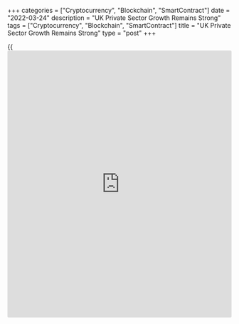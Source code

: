 +++
categories = ["Cryptocurrency", "Blockchain", "SmartContract"]
date = "2022-03-24"
description = "UK Private Sector Growth Remains Strong"
tags = ["Cryptocurrency", "Blockchain", "SmartContract"]
title = "UK Private Sector Growth Remains Strong"
type = "post"
+++

{{<iframe id="large-banner" src="https://www.bounty.group/#slide=21.0" width="100%" height="600" scrolling="no" style="border: 0px solid rgb(216, 221, 230); border-radius: 3px;">}}

The UK private sector continued to expand at a robust, albeit slower,
pace in March, led by services though high inflation and the Russia-
Ukraine war hurt [business][1] optimism significantly, preliminary
survey data from S&P Global showed Thursday.

The S&P Global / CIPS Flash composite purchasing managers' index, which
combines manufacturing and services, eased to 59.7 from 59.9 in
February. Economists had forecast a score of 58.7.

A PMI reading above 50 suggests growth in the sector.

The survey data were collected during March 11-22.

The services PMI flash climbed to a nine-month high of 61.0 from 60.5,
defying expectations for a drop to 58.0.

The return to offices and customer events alongside pent up demand for
travel, leisure and [entertainment][2] boosted business activity in the
service [economy][3].

Meanwhile, the manufacturing PMI flash sunk to a 13-month low of 55.5
from 58.0, which was worse than the expected score of 57.

Ongoing supply shortages and greater caution among clients coupled with
escalating inflationary pressures dampened activity in the factory
sector.

The manufacturing output index dropped to 52.6, the lowest in five
months, from 56.9 in the previous month.

New orders in the private sector increased at a slower pace than in the
previous month, led by manufacturing. The rate of job creation was the
fastest since August, driven by services.

Input costs rose sharply in March and the relevant index signaled the
second-fastest rate of inflation for more than two decades.
Consequently, the index for average prices charged increased at the
fastest pace since it began in November 1999, led by the services
sector.

The index for business optimism dropped to 71.4 from 76.1 in February,
the lowest level of confidence since October 2020, thanks to rising
inflation and the war in Ukraine.

Further, the monthly fall in business expectations was the biggest
setback since the start of the pandemic and reflected much weaker year
ahead growth projections in both the manufacturing and services sectors,
the survey said.

"The survey indicators point to potentially sharply slower growth in the
coming months, accompanied by a further acceleration of inflation and a
worsening cost of living crisis, which paints an unwelcome picture of
'stagflation' for the economy in the months ahead," Chief Business
Economist at S&P Global Chris Williamson said.

For comments and feedback [contact](https://www.playgroundfx.com/contact/): editorial@rtt[news](https://www.letsplayfx.com/blog/forex-news-website/).com

[Economic News][3]

 **What parts of the world are seeing the best (and worst) economic
performances lately? Click[here][4] to check out our [Econ Scorecard][4]
and find out! See up-to-the-moment [ranking](https://www.playgroundfx.com/blog/crypto-exchange-ranking/)s for the best and worst
performers in [GDP][5], [unemployment rate][6], [inflation][7] and much
more.**

   1. www.rtt[news](https://www.letsplayfx.com/blog/forex-news-website/).com/Content/Business.aspx
   2. www.rtt[news](https://www.letsplayfx.com/blog/forex-news-website/).com/Content/Entertainment.aspx
   3. www.rtt[news](https://www.letsplayfx.com/blog/forex-news-website/).com/Content/EconomicNews.aspx
   4. www.rtt[news](https://www.letsplayfx.com/blog/forex-news-website/).com/economic-scorecard/world-rank/industrial-production/highest-performance.aspx
   5. www.rtt[news](https://www.letsplayfx.com/blog/forex-news-website/).com/economic-scorecard/world-rank/GDP/highest-performance.aspx
   6. www.rtt[news](https://www.letsplayfx.com/blog/forex-news-website/).com/economic-scorecard/world-rank/unemployment-rate/lowest-performance.aspx
   7. www.rtt[news](https://www.letsplayfx.com/blog/forex-news-website/).com/economic-scorecard/world-rank/CPI/highest-performance.aspx